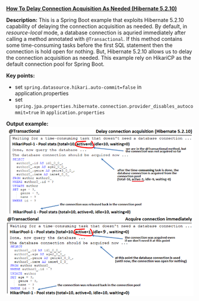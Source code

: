 **[How To Delay Connection Acquisition As Needed (Hibernate 5.2.10)](https://github.com/andreipall/Spring-Boot-JPA/tree/master/HibernateSpringBootDelayConnection)**

**Description:** This is a Spring Boot example that exploits Hibernate 5.2.10 capability of delaying the connection acquisition as needed. By default, in *resource-local* mode, a database connection is aquried immediately after calling a method annotated with `@Transactional`. If this method contains some time-consuming tasks before the first SQL statement then the connection is hold open for nothing. But, Hibernate 5.2.10 allows us to delay the connection acquisition as needed. This example rely on HikariCP as the default connection pool for Spring Boot.

**Key points:**
- set `spring.datasource.hikari.auto-commit=false` in application.properties
- set `spring.jpa.properties.hibernate.connection.provider_disables_autocommit=true` in `application.properties`
     
**Output example:**\
![](https://github.com/andreipall/Spring-Boot-JPA/blob/master/HibernateSpringBootDelayConnection/delay%20connection%20acquisition%201.png)
![](https://github.com/andreipall/Spring-Boot-JPA/blob/master/HibernateSpringBootDelayConnection/delay%20connection%20acquisition%202.png)
